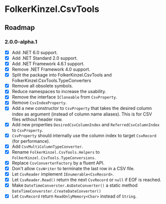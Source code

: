 ﻿# FolkerKinzel.CsvTools
## Roadmap

### 2.0.0-alpha.1
- [x] Add .NET 6.0 support.
- [x] Add .NET Standard 2.0 support.
- [x] Add .NET Framework 4.6.1 support.
- [x] Remove .NET Framework 4.0 support.
- [x] Split the package into FolkerKinzel.CsvTools and FolkerKinzel.CsvTools.TypeConverters
- [x] Remove all obsolete symbols.
- [x] Reduce namespaces to increase the usability.
- [x] Remove the interface `ICloneable` from `CsvProperty`.
- [x] Remove `CsvIndexProperty`.
- [x] Add a new constructor to `CsvProperty` that takes the desired column index as argument (instead of
column name aliases). This is for CSV files without header row.
- [x] Add new properties `DesiredCsvColumnIndex` and `ReferredCsvColumnIndex` to `CsvProperty`.
- [x] `CsvProperty` should internally use the column index to target `CsvRecord` (for performance).
- [x] Add `CsvMultiColumnTypeConverter`.
- [x] Rename `FolkerKinzel.CsvTools.Helpers` to `FolkerKinzel.CsvTools.TypeConversions`.
- [x] Replace `CsvConverterFactory` by a fluent API.
- [x] Don't allow `CsvWriter` to terminate the last row in a CSV file.
- [x] Let `CsvReader` implement `IEnumerable<CsvRecord>`.
- [x] Let `CsvReader.Read()` return the next `CsvRecord` or `null` if EOF is reached.
- [x] Make `DateTimeConverster.AsDateConverter()` a static method `DateTimeConverster.CreateDateConverter()`
- [x] Let `CsvRecord` return `ReadOnlyMemory<Char>` instead of `String`.
